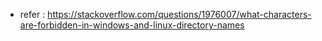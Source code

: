 + refer : https://stackoverflow.com/questions/1976007/what-characters-are-forbidden-in-windows-and-linux-directory-names